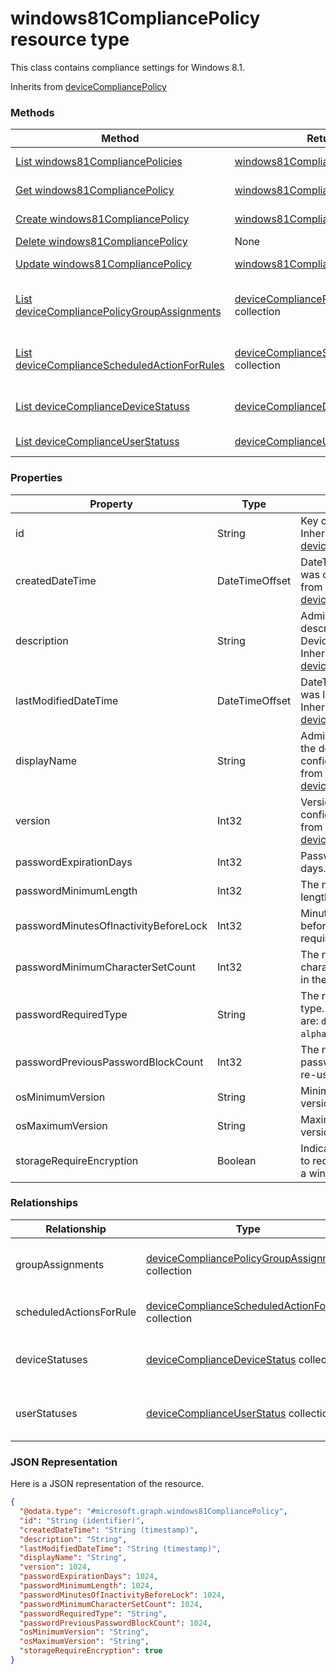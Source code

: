 # windows81CompliancePolicy resource type

This class contains compliance settings for Windows 8.1.

Inherits from [deviceCompliancePolicy](../resources/deviceCompliancePolicy.md)

### Methods
|Method|Return Type|Description|
|---|---|---|
|[List windows81CompliancePolicies](../api/windows81CompliancePolicy_list.md)|[windows81CompliancePolicy](../resources/windows81CompliancePolicy.md) collection|List properties and relationships of the [windows81CompliancePolicy](../resources/windows81CompliancePolicy.md) objects.|
|[Get windows81CompliancePolicy](../api/windows81CompliancePolicy_get.md)|[windows81CompliancePolicy](../resources/windows81CompliancePolicy.md)|Read properties and relationships of the [windows81CompliancePolicy](../resources/windows81CompliancePolicy.md) object.|
|[Create windows81CompliancePolicy](../api/windows81CompliancePolicy_create.md)|[windows81CompliancePolicy](../resources/windows81CompliancePolicy.md)|Create a new [windows81CompliancePolicy](../resources/windows81CompliancePolicy.md) object.|
|[Delete windows81CompliancePolicy](../api/windows81CompliancePolicy_delete.md)|None|Deletes a [windows81CompliancePolicy](../resources/windows81CompliancePolicy.md).|
|[Update windows81CompliancePolicy](../api/windows81CompliancePolicy_update.md)|[windows81CompliancePolicy](../resources/windows81CompliancePolicy.md)|Update the properties of a [windows81CompliancePolicy](../resources/windows81CompliancePolicy.md) object.|
|[List deviceCompliancePolicyGroupAssignments](../api/windows81CompliancePolicy_list_deviceCompliancePolicyGroupAssignment.md)|[deviceCompliancePolicyGroupAssignment](../resources/deviceCompliancePolicyGroupAssignment.md) collection|Get the deviceCompliancePolicyGroupAssignments from the groupAssignments navigation property.|
|[List deviceComplianceScheduledActionForRules](../api/windows81CompliancePolicy_list_deviceComplianceScheduledActionForRule.md)|[deviceComplianceScheduledActionForRule](../resources/deviceComplianceScheduledActionForRule.md) collection|Get the deviceComplianceScheduledActionForRules from the scheduledActionsForRule navigation property.|
|[List deviceComplianceDeviceStatuss](../api/windows81CompliancePolicy_list_deviceComplianceDeviceStatus.md)|[deviceComplianceDeviceStatus](../resources/deviceComplianceDeviceStatus.md) collection|Get the deviceComplianceDeviceStatuss from the deviceStatuses navigation property.|
|[List deviceComplianceUserStatuss](../api/windows81CompliancePolicy_list_deviceComplianceUserStatus.md)|[deviceComplianceUserStatus](../resources/deviceComplianceUserStatus.md) collection|Get the deviceComplianceUserStatuss from the userStatuses navigation property.|

### Properties
|Property|Type|Description|
|---|---|---|
|id|String|Key of the entity. Inherited from [deviceCompliancePolicy](../resources/deviceCompliancePolicy.md)|
|createdDateTime|DateTimeOffset|DateTime the object was created. Inherited from [deviceCompliancePolicy](../resources/deviceCompliancePolicy.md)|
|description|String|Admin provided description of the Device Configuration. Inherited from [deviceCompliancePolicy](../resources/deviceCompliancePolicy.md)|
|lastModifiedDateTime|DateTimeOffset|DateTime the object was last modified. Inherited from [deviceCompliancePolicy](../resources/deviceCompliancePolicy.md)|
|displayName|String|Admin provided name of the device configuration. Inherited from [deviceCompliancePolicy](../resources/deviceCompliancePolicy.md)|
|version|Int32|Version of the device configuration. Inherited from [deviceCompliancePolicy](../resources/deviceCompliancePolicy.md)|
|passwordExpirationDays|Int32|Password expiration in days.|
|passwordMinimumLength|Int32|The minimum password length.|
|passwordMinutesOfInactivityBeforeLock|Int32|Minutes of inactivity before a password is required.|
|passwordMinimumCharacterSetCount|Int32|The number of character sets required in the password.|
|passwordRequiredType|String|The required password type. Possible values are: `deviceDefault`, `alphanumeric`, `numeric`.|
|passwordPreviousPasswordBlockCount|Int32|The number of previous passwords to prevent re-use of.|
|osMinimumVersion|String|Minimum Windows 8.1 version.|
|osMaximumVersion|String|Maximum Windows 8.1 version.|
|storageRequireEncryption|Boolean|Indicates whether or not to require encryption on a windows 8.1 device.|

### Relationships
|Relationship|Type|Description|
|---|---|---|
|groupAssignments|[deviceCompliancePolicyGroupAssignment](../resources/deviceCompliancePolicyGroupAssignment.md) collection|The list of group assignments for this compliance policy. Inherited from [deviceCompliancePolicy](deviceCompliancePolicy.md)|
|scheduledActionsForRule|[deviceComplianceScheduledActionForRule](../resources/deviceComplianceScheduledActionForRule.md) collection|The list of scheduled action for this rule Inherited from [deviceCompliancePolicy](deviceCompliancePolicy.md)|
|deviceStatuses|[deviceComplianceDeviceStatus](../resources/deviceComplianceDeviceStatus.md) collection|List of DeviceComplianceDeviceStatus. Inherited from [deviceCompliancePolicy](deviceCompliancePolicy.md)|
|userStatuses|[deviceComplianceUserStatus](../resources/deviceComplianceUserStatus.md) collection|List of DeviceComplianceUserStatus. Inherited from [deviceCompliancePolicy](deviceCompliancePolicy.md)|

### JSON Representation
Here is a JSON representation of the resource.
<!-- {
  "blockType": "resource",
  "keyProperty": "id",
  "@odata.type": "microsoft.graph.windows81CompliancePolicy"
}
-->
```json
{
  "@odata.type": "#microsoft.graph.windows81CompliancePolicy",
  "id": "String (identifier)",
  "createdDateTime": "String (timestamp)",
  "description": "String",
  "lastModifiedDateTime": "String (timestamp)",
  "displayName": "String",
  "version": 1024,
  "passwordExpirationDays": 1024,
  "passwordMinimumLength": 1024,
  "passwordMinutesOfInactivityBeforeLock": 1024,
  "passwordMinimumCharacterSetCount": 1024,
  "passwordRequiredType": "String",
  "passwordPreviousPasswordBlockCount": 1024,
  "osMinimumVersion": "String",
  "osMaximumVersion": "String",
  "storageRequireEncryption": true
}
```

